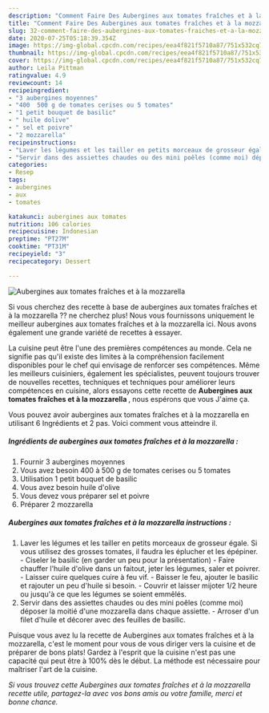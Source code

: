 ```yaml
---
description: "Comment Faire Des Aubergines aux tomates fraîches et à la mozzarella"
title: "Comment Faire Des Aubergines aux tomates fraîches et à la mozzarella"
slug: 32-comment-faire-des-aubergines-aux-tomates-fraiches-et-a-la-mozzarella
date: 2020-07-25T05:18:39.354Z
image: https://img-global.cpcdn.com/recipes/eea4f821f5710a87/751x532cq70/aubergines-aux-tomates-fraiches-et-a-la-mozzarella-photo-principale-de-la-recette.jpg
thumbnail: https://img-global.cpcdn.com/recipes/eea4f821f5710a87/751x532cq70/aubergines-aux-tomates-fraiches-et-a-la-mozzarella-photo-principale-de-la-recette.jpg
cover: https://img-global.cpcdn.com/recipes/eea4f821f5710a87/751x532cq70/aubergines-aux-tomates-fraiches-et-a-la-mozzarella-photo-principale-de-la-recette.jpg
author: Leila Pittman
ratingvalue: 4.9
reviewcount: 14
recipeingredient:
- "3 aubergines moyennes"
- "400  500 g de tomates cerises ou 5 tomates"
- "1 petit bouquet de basilic"
- " huile dolive"
- " sel et poivre"
- "2 mozzarella"
recipeinstructions:
- "Laver les légumes et les tailler en petits morceaux de grosseur égale. Si vous utilisez des grosses tomates, il faudra les éplucher et les épépiner. Ciseler le basilic (en garder un peu pour la présentation) Faire chauffer l&#39;huile d&#39;olive dans un faitout, jeter les légumes, saler et poivrer. Laisser cuire quelques cuire à feu vif.  Baisser le feu, ajouter le basilic et rajouter un peu d&#39;huile si besoin.  Couvrir et laisser mijoter 1/2 heure ou jusqu&#39;à ce que les légumes se soient emmêlés."
- "Servir dans des assiettes chaudes ou des mini poêles (comme moi) déposer la moitié d&#39;une mozzarella dans chaque assiette. Arroser d&#39;un filet d&#39;huile et décorer avec des feuilles de basilic."
categories:
- Resep
tags:
- aubergines
- aux
- tomates

katakunci: aubergines aux tomates 
nutrition: 106 calories
recipecuisine: Indonesian
preptime: "PT27M"
cooktime: "PT31M"
recipeyield: "3"
recipecategory: Dessert

---
```



![Aubergines aux tomates fraîches et à la mozzarella](https://img-global.cpcdn.com/recipes/eea4f821f5710a87/751x532cq70/aubergines-aux-tomates-fraiches-et-a-la-mozzarella-photo-principale-de-la-recette.jpg)

Si vous cherchez des recette à base de aubergines aux tomates fraîches et à la mozzarella ?? ne cherchez plus! Nous vous fournissons uniquement le meilleur aubergines aux tomates fraîches et à la mozzarella ici. Nous avons également une grande variété de recettes à essayer.

La cuisine peut être l'une des premières compétences au monde. Cela ne signifie pas qu'il existe des limites à la compréhension facilement disponibles pour le chef qui envisage de renforcer ses compétences. Même les meilleurs cuisiniers, également les spécialistes, peuvent toujours trouver de nouvelles recettes, techniques et techniques pour améliorer leurs compétences en cuisine, alors essayons cette recette de <strong> Aubergines aux tomates fraîches et à la mozzarella </strong>, nous espérons que vous J'aime ça.

<!--inarticleads1-->

Vous pouvez avoir aubergines aux tomates fraîches et à la mozzarella en utilisant 6 Ingrédients et 2 pas. Voici comment vous atteindre il.

##### Ingrédients de aubergines aux tomates fraîches et à la mozzarella :

1. Fournir 3 aubergines moyennes
1. Vous avez besoin 400 à 500 g de tomates cerises ou 5 tomates
1. Utilisation 1 petit bouquet de basilic
1. Vous avez besoin  huile d&#39;olive
1. Vous devez vous préparer  sel et poivre
1. Préparer 2 mozzarella




<!--inarticleads2-->

##### Aubergines aux tomates fraîches et à la mozzarella instructions :

1. Laver les légumes et les tailler en petits morceaux de grosseur égale. Si vous utilisez des grosses tomates, il faudra les éplucher et les épépiner. - Ciseler le basilic (en garder un peu pour la présentation) - Faire chauffer l&#39;huile d&#39;olive dans un faitout, jeter les légumes, saler et poivrer. - Laisser cuire quelques cuire à feu vif.  - Baisser le feu, ajouter le basilic et rajouter un peu d&#39;huile si besoin.  - Couvrir et laisser mijoter 1/2 heure ou jusqu&#39;à ce que les légumes se soient emmêlés.
1. Servir dans des assiettes chaudes ou des mini poêles (comme moi) déposer la moitié d&#39;une mozzarella dans chaque assiette. - Arroser d&#39;un filet d&#39;huile et décorer avec des feuilles de basilic.




<!--inarticleads1-->

<p>
Puisque vous avez lu la recette de Aubergines aux tomates fraîches et à la mozzarella, c'est le moment pour vous de vous diriger vers la cuisine et de préparer de bons plats! Gardez à l'esprit que la cuisine n'est pas une capacité qui peut être à 100% dès le début. La méthode est nécessaire pour maîtriser l'art de la cuisine.
</p>

<p>
<i>Si vous trouvez cette Aubergines aux tomates fraîches et à la mozzarella recette utile, partagez-la avec vos bons amis ou votre famille, merci et bonne chance.</i>
</p>
